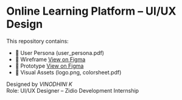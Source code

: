 # Online Learning Platform – UI/UX Design

This repository contains:

- 👤 User Persona (user_persona.pdf)
- 📐 Wireframe [View on Figma](https://www.figma.com/design/1eY96IXZYvZqXuIVM9oJwp/Wireframe?node-id=0-1&t=FZ0RXFpyJO5cdf8z-1)
- 🧪 Prototype [View on Figma](https://figma.com/file/your-prototype-link)
- 🎨 Visual Assets (logo.png, colorsheet.pdf)

Designed by *VINODHINI K*  
Role: UI/UX Designer – Zidio Development Internship
